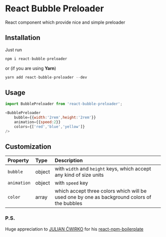 # React Bubble Preloader
React component which provide nice and simple preloader

## Installation
Just run
```javascript
npm i react-bubble-preloader
```
or (if you are using __Yarn__)
```javascript
yarn add react-bubble-preloader --dev
```

## Usage
```javascript
import BubblePreloader from 'react-bubble-preloader';

<BubblePreloader
    bubble={{width:'2rem',height:'2rem'}}
    animation={{speed:2}}
    colors={['red','blue','yellow']}
/>
```

## Customization
Property | Type | Description
:---|:---|:---
`bubble` | object | with `width` and `height` keys, which accept any kind of size units
`animation` | object | with `speed` key
`color` | array | which accept three colors which will be used one by one as background colors of the bubbles

### P.S.
Huge appreciation to [JULIAN ĆWIRKO](http://julian.io/) for his [react-npm-boilerplate](https://github.com/juliancwirko/react-npm-boilerplate)
